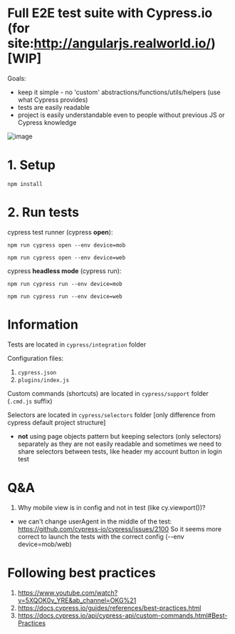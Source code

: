 # Full E2E test suite with Cypress.io (for site:http://angularjs.realworld.io/) [WIP] 

Goals:
- keep it simple - no 'custom' abstractions/functions/utils/helpers (use what Cypress provides)
- tests are easily readable
- project is easily understandable even to people without previous JS or Cypress knowledge

![image](https://user-images.githubusercontent.com/48861601/110022516-af6f2400-7d34-11eb-8b13-f21789331cb3.png)


# 1. Setup

`npm install`

# 2. Run tests

cypress test runner (cypress __open__):

`npm run cypress open --env device=mob`

`npm run cypress open --env device=web`


cypress __headless mode__ (cypress run):

`npm run cypress run --env device=mob`

`npm run cypress run --env device=web`

# Information

Tests are located in `cypress/integration` folder

Configuration files:
1. `cypress.json`
2. `plugins/index.js`

Custom commands (shortcuts) are located in `cypress/support` folder (`.cmd.js` suffix)

Selectors are located in `cypress/selectors` folder [only difference from cypress default project structure]
- __not__ using page objects pattern but keeping selectors (only selectors) separately as they are not easily readable and sometimes we need to share selectors between tests, like header my account button in login test

# Q&A
1. Why mobile view is in config and not in test (like cy.viewport())?
- we can't change userAgent in the middle of the test:
https://github.com/cypress-io/cypress/issues/2100
So it seems more correct to launch the tests with the correct config (--env device=mob/web)


# __Following best practices__

1. https://www.youtube.com/watch?v=5XQOK0v_YRE&ab_channel=OKG%21
2. https://docs.cypress.io/guides/references/best-practices.html
3. https://docs.cypress.io/api/cypress-api/custom-commands.html#Best-Practices
